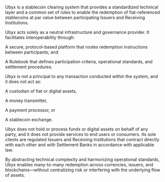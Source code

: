 Ubyx is a stablecoin clearing system that provides a standardized technical layer and a common set of rules to enable the redemption of fiat-referenced stablecoins at par value between participating Issuers and Receiving Institutions.

Ubyx acts solely as a neutral infrastructure and governance provider. It facilitates interoperability through:

A secure, protocol-based platform that routes redemption instructions between participants; and

A Rulebook that defines participation criteria, operational standards, and settlement procedures.

Ubyx is not a principal to any transaction conducted within the system, and it does not act as:

A custodian of fiat or digital assets,

A money transmitter,

A payment processor, or

A stablecoin exchange.

Ubyx does not hold or process funds or digital assets on behalf of any party, and it does not provide services to end users or consumers. Its sole clients are regulated Issuers and Receiving Institutions that contract directly with each other and with Settlement Banks in accordance with applicable law.

By abstracting technical complexity and harmonizing operational standards, Ubyx enables many-to-many redemption across currencies, issuers, and blockchains—without centralizing risk or interfering with the underlying flow of assets.
